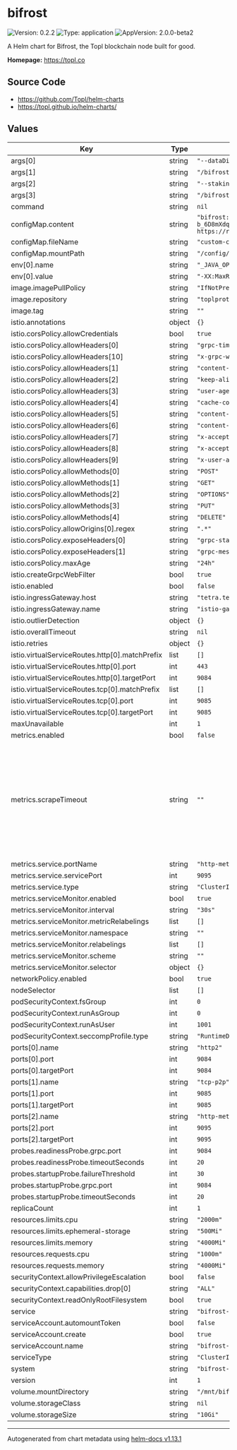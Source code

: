 # bifrost

![Version: 0.2.2](https://img.shields.io/badge/Version-0.2.2-informational?style=flat-square) ![Type: application](https://img.shields.io/badge/Type-application-informational?style=flat-square) ![AppVersion: 2.0.0-beta2](https://img.shields.io/badge/AppVersion-2.0.0--beta2-informational?style=flat-square)

A Helm chart for Bifrost, the Topl blockchain node built for good.

**Homepage:** <https://topl.co>

## Source Code

* <https://github.com/Topl/helm-charts>
* <https://topl.github.io/helm-charts/>

## Values

| Key | Type | Default | Description |
|-----|------|---------|-------------|
| args[0] | string | `"--dataDir"` |  |
| args[1] | string | `"/bifrost/data"` |  |
| args[2] | string | `"--stakingDir"` |  |
| args[3] | string | `"/bifrost/staking"` |  |
| command | string | `nil` |  |
| configMap.content | string | `"bifrost:\n  big-bang:\n    type: public\n    genesis-id: b_6D8mXdqjsGrJbnXf6PqfWQrdTfKr3U5nbLGJGyYVgjqs\n    source-path: https://raw.githubusercontent.com/Topl/Genesis_Testnets/main/testnet0/\n"` |  |
| configMap.fileName | string | `"custom-config.yaml"` |  |
| configMap.mountPath | string | `"/config/bifrost-config"` |  |
| env[0].name | string | `"_JAVA_OPTIONS"` |  |
| env[0].value | string | `"-XX:MaxRAMPercentage=70.0 -XX:ActiveProcessorCount=4"` |  |
| image.imagePullPolicy | string | `"IfNotPresent"` |  |
| image.repository | string | `"toplprotocol/bifrost-node"` |  |
| image.tag | string | `""` |  |
| istio.annotations | object | `{}` |  |
| istio.corsPolicy.allowCredentials | bool | `true` |  |
| istio.corsPolicy.allowHeaders[0] | string | `"grpc-timeout"` |  |
| istio.corsPolicy.allowHeaders[10] | string | `"x-grpc-web"` |  |
| istio.corsPolicy.allowHeaders[1] | string | `"content-type"` |  |
| istio.corsPolicy.allowHeaders[2] | string | `"keep-alive"` |  |
| istio.corsPolicy.allowHeaders[3] | string | `"user-agent"` |  |
| istio.corsPolicy.allowHeaders[4] | string | `"cache-control"` |  |
| istio.corsPolicy.allowHeaders[5] | string | `"content-type"` |  |
| istio.corsPolicy.allowHeaders[6] | string | `"content-transfer-encoding"` |  |
| istio.corsPolicy.allowHeaders[7] | string | `"x-accept-content-transfer-encoding"` |  |
| istio.corsPolicy.allowHeaders[8] | string | `"x-accept-response-streaming"` |  |
| istio.corsPolicy.allowHeaders[9] | string | `"x-user-agent"` |  |
| istio.corsPolicy.allowMethods[0] | string | `"POST"` |  |
| istio.corsPolicy.allowMethods[1] | string | `"GET"` |  |
| istio.corsPolicy.allowMethods[2] | string | `"OPTIONS"` |  |
| istio.corsPolicy.allowMethods[3] | string | `"PUT"` |  |
| istio.corsPolicy.allowMethods[4] | string | `"DELETE"` |  |
| istio.corsPolicy.allowOrigins[0].regex | string | `".*"` |  |
| istio.corsPolicy.exposeHeaders[0] | string | `"grpc-status"` |  |
| istio.corsPolicy.exposeHeaders[1] | string | `"grpc-message"` |  |
| istio.corsPolicy.maxAge | string | `"24h"` |  |
| istio.createGrpcWebFilter | bool | `true` |  |
| istio.enabled | bool | `false` |  |
| istio.ingressGateway.host | string | `"tetra.testnet.torus.topl.tech"` |  |
| istio.ingressGateway.name | string | `"istio-gateways/bifrost-gateway"` |  |
| istio.outlierDetection | object | `{}` |  |
| istio.overallTimeout | string | `nil` |  |
| istio.retries | object | `{}` |  |
| istio.virtualServiceRoutes.http[0].matchPrefix | list | `[]` |  |
| istio.virtualServiceRoutes.http[0].port | int | `443` |  |
| istio.virtualServiceRoutes.http[0].targetPort | int | `9084` |  |
| istio.virtualServiceRoutes.tcp[0].matchPrefix | list | `[]` |  |
| istio.virtualServiceRoutes.tcp[0].port | int | `9085` |  |
| istio.virtualServiceRoutes.tcp[0].targetPort | int | `9085` |  |
| maxUnavailable | int | `1` |  |
| metrics.enabled | bool | `false` |  |
| metrics.scrapeTimeout | string | `""` | Prometheus ServiceMonitor scrapeTimeout. If empty, Prometheus uses the global scrape timeout unless it is less than the target's scrape interval value in which the latter is used. |
| metrics.service.portName | string | `"http-metrics"` |  |
| metrics.service.servicePort | int | `9095` |  |
| metrics.service.type | string | `"ClusterIP"` |  |
| metrics.serviceMonitor.enabled | bool | `true` |  |
| metrics.serviceMonitor.interval | string | `"30s"` |  |
| metrics.serviceMonitor.metricRelabelings | list | `[]` |  |
| metrics.serviceMonitor.namespace | string | `""` |  |
| metrics.serviceMonitor.relabelings | list | `[]` |  |
| metrics.serviceMonitor.scheme | string | `""` |  |
| metrics.serviceMonitor.selector | object | `{}` |  |
| networkPolicy.enabled | bool | `true` |  |
| nodeSelector | list | `[]` |  |
| podSecurityContext.fsGroup | int | `0` |  |
| podSecurityContext.runAsGroup | int | `0` |  |
| podSecurityContext.runAsUser | int | `1001` |  |
| podSecurityContext.seccompProfile.type | string | `"RuntimeDefault"` |  |
| ports[0].name | string | `"http2"` |  |
| ports[0].port | int | `9084` |  |
| ports[0].targetPort | int | `9084` |  |
| ports[1].name | string | `"tcp-p2p"` |  |
| ports[1].port | int | `9085` |  |
| ports[1].targetPort | int | `9085` |  |
| ports[2].name | string | `"http-metrics"` |  |
| ports[2].port | int | `9095` |  |
| ports[2].targetPort | int | `9095` |  |
| probes.readinessProbe.grpc.port | int | `9084` |  |
| probes.readinessProbe.timeoutSeconds | int | `20` |  |
| probes.startupProbe.failureThreshold | int | `30` |  |
| probes.startupProbe.grpc.port | int | `9084` |  |
| probes.startupProbe.timeoutSeconds | int | `20` |  |
| replicaCount | int | `1` |  |
| resources.limits.cpu | string | `"2000m"` |  |
| resources.limits.ephemeral-storage | string | `"500Mi"` |  |
| resources.limits.memory | string | `"4000Mi"` |  |
| resources.requests.cpu | string | `"1000m"` |  |
| resources.requests.memory | string | `"4000Mi"` |  |
| securityContext.allowPrivilegeEscalation | bool | `false` |  |
| securityContext.capabilities.drop[0] | string | `"ALL"` |  |
| securityContext.readOnlyRootFilesystem | bool | `true` |  |
| service | string | `"bifrost-node"` |  |
| serviceAccount.automountToken | bool | `false` |  |
| serviceAccount.create | bool | `true` |  |
| serviceAccount.name | string | `"bifrost-node"` |  |
| serviceType | string | `"ClusterIP"` |  |
| system | string | `"bifrost-node"` |  |
| version | int | `1` |  |
| volume.mountDirectory | string | `"/mnt/bifrost/"` |  |
| volume.storageClass | string | `nil` |  |
| volume.storageSize | string | `"10Gi"` |  |

----------------------------------------------
Autogenerated from chart metadata using [helm-docs v1.13.1](https://github.com/norwoodj/helm-docs/releases/v1.13.1)
